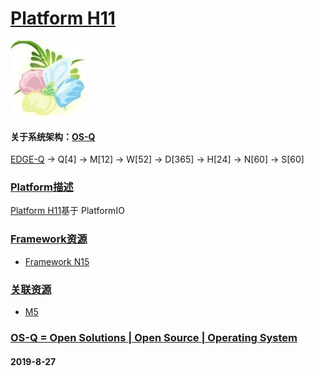 ﻿# [Platform H11](https://github.com/OS-Q/H11)

[![sites](OS-Q/OS-Q.png)](http://www.OS-Q.com)

#### 关于系统架构：[OS-Q](https://github.com/OS-Q/OS-Q)

[EDGE-Q](https://github.com/OS-Q/EDGE-Q) -> Q[4] -> M[12] -> W[52] -> D[365] -> H[24] -> N[60] -> S[60]

### [Platform描述](https://github.com/OS-Q/H11/wiki) 

[Platform H11](https://github.com/OS-Q/H11)基于 PlatformIO

### [Framework资源](https://github.com/OS-Q) 

* [Framework N15](https://github.com/OS-Q/N15)

### [关联资源](https://github.com/OS-Q/)

 *  [ M5](https://github.com/OS-Q/M5) 


### [OS-Q = Open Solutions | Open Source |  Operating System ](http://www.OS-Q.com/H11)
####  2019-8-27
